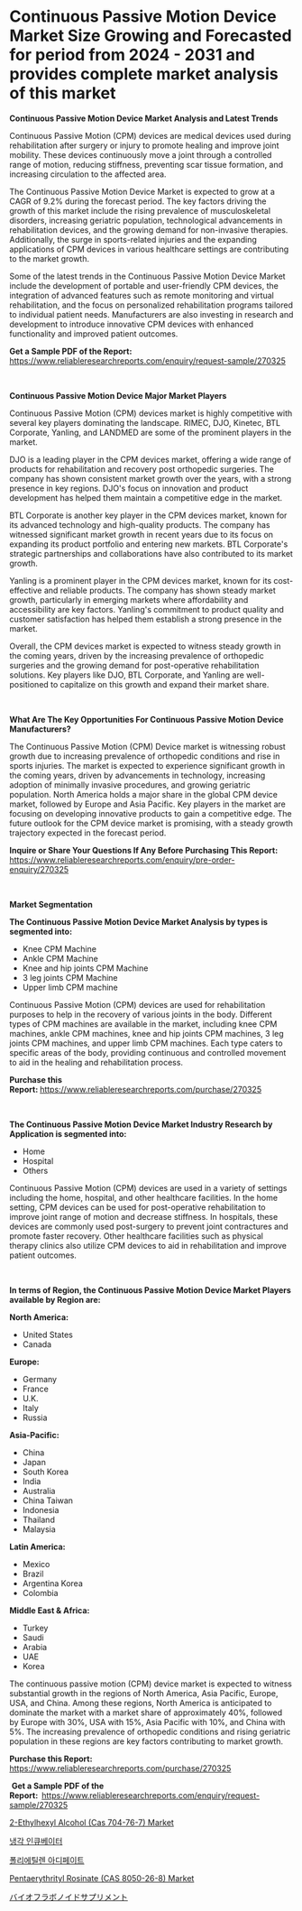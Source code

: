 <p><h1>Continuous Passive Motion Device Market Size Growing and Forecasted for period from 2024 - 2031 and provides complete market analysis of this market</h1></p><p><strong>Continuous Passive Motion Device Market Analysis and Latest Trends</strong></p>
<p><p>Continuous Passive Motion (CPM) devices are medical devices used during rehabilitation after surgery or injury to promote healing and improve joint mobility. These devices continuously move a joint through a controlled range of motion, reducing stiffness, preventing scar tissue formation, and increasing circulation to the affected area.</p><p>The Continuous Passive Motion Device Market is expected to grow at a CAGR of 9.2% during the forecast period. The key factors driving the growth of this market include the rising prevalence of musculoskeletal disorders, increasing geriatric population, technological advancements in rehabilitation devices, and the growing demand for non-invasive therapies. Additionally, the surge in sports-related injuries and the expanding applications of CPM devices in various healthcare settings are contributing to the market growth.</p><p>Some of the latest trends in the Continuous Passive Motion Device Market include the development of portable and user-friendly CPM devices, the integration of advanced features such as remote monitoring and virtual rehabilitation, and the focus on personalized rehabilitation programs tailored to individual patient needs. Manufacturers are also investing in research and development to introduce innovative CPM devices with enhanced functionality and improved patient outcomes.</p></p>
<p><strong>Get a Sample PDF of the Report:&nbsp;</strong> <a href="https://www.reliableresearchreports.com/enquiry/request-sample/270325">https://www.reliableresearchreports.com/enquiry/request-sample/270325</a></p>
<p>&nbsp;</p>
<p><strong>Continuous Passive Motion Device Major Market Players</strong></p>
<p><p>Continuous Passive Motion (CPM) devices market is highly competitive with several key players dominating the landscape. RIMEC, DJO, Kinetec, BTL Corporate, Yanling, and LANDMED are some of the prominent players in the market.</p><p>DJO is a leading player in the CPM devices market, offering a wide range of products for rehabilitation and recovery post orthopedic surgeries. The company has shown consistent market growth over the years, with a strong presence in key regions. DJO's focus on innovation and product development has helped them maintain a competitive edge in the market.</p><p>BTL Corporate is another key player in the CPM devices market, known for its advanced technology and high-quality products. The company has witnessed significant market growth in recent years due to its focus on expanding its product portfolio and entering new markets. BTL Corporate's strategic partnerships and collaborations have also contributed to its market growth.</p><p>Yanling is a prominent player in the CPM devices market, known for its cost-effective and reliable products. The company has shown steady market growth, particularly in emerging markets where affordability and accessibility are key factors. Yanling's commitment to product quality and customer satisfaction has helped them establish a strong presence in the market.</p><p>Overall, the CPM devices market is expected to witness steady growth in the coming years, driven by the increasing prevalence of orthopedic surgeries and the growing demand for post-operative rehabilitation solutions. Key players like DJO, BTL Corporate, and Yanling are well-positioned to capitalize on this growth and expand their market share.</p></p>
<p>&nbsp;</p>
<p><strong>What Are The Key Opportunities For Continuous Passive Motion Device Manufacturers?</strong></p>
<p><p>The Continuous Passive Motion (CPM) Device market is witnessing robust growth due to increasing prevalence of orthopedic conditions and rise in sports injuries. The market is expected to experience significant growth in the coming years, driven by advancements in technology, increasing adoption of minimally invasive procedures, and growing geriatric population. North America holds a major share in the global CPM device market, followed by Europe and Asia Pacific. Key players in the market are focusing on developing innovative products to gain a competitive edge. The future outlook for the CPM device market is promising, with a steady growth trajectory expected in the forecast period.</p></p>
<p><strong>Inquire or Share Your Questions If Any Before Purchasing This Report:</strong> <a href="https://www.reliableresearchreports.com/enquiry/pre-order-enquiry/270325">https://www.reliableresearchreports.com/enquiry/pre-order-enquiry/270325</a></p>
<p>&nbsp;</p>
<p><strong>Market Segmentation</strong></p>
<p><strong>The Continuous Passive Motion Device Market Analysis by types is segmented into:</strong></p>
<p><ul><li>Knee CPM Machine</li><li>Ankle CPM Machine</li><li>Knee and hip joints CPM Machine</li><li>3 leg joints CPM Machine</li><li>Upper limb CPM machine</li></ul></p>
<p><p>Continuous Passive Motion (CPM) devices are used for rehabilitation purposes to help in the recovery of various joints in the body. Different types of CPM machines are available in the market, including knee CPM machines, ankle CPM machines, knee and hip joints CPM machines, 3 leg joints CPM machines, and upper limb CPM machines. Each type caters to specific areas of the body, providing continuous and controlled movement to aid in the healing and rehabilitation process.</p></p>
<p><strong>Purchase this Report:&nbsp;</strong><a href="https://www.reliableresearchreports.com/purchase/270325">https://www.reliableresearchreports.com/purchase/270325</a></p>
<p>&nbsp;</p>
<p><strong>The Continuous Passive Motion Device Market Industry Research by Application is segmented into:</strong></p>
<p><ul><li>Home</li><li>Hospital</li><li>Others</li></ul></p>
<p><p>Continuous Passive Motion (CPM) devices are used in a variety of settings including the home, hospital, and other healthcare facilities. In the home setting, CPM devices can be used for post-operative rehabilitation to improve joint range of motion and decrease stiffness. In hospitals, these devices are commonly used post-surgery to prevent joint contractures and promote faster recovery. Other healthcare facilities such as physical therapy clinics also utilize CPM devices to aid in rehabilitation and improve patient outcomes.</p></p>
<p>&nbsp;</p>
<p><strong>In terms of Region, the Continuous Passive Motion Device Market Players available by Region are:</strong></p>
<p>
    <p> <strong> North America: </strong>
        <ul>
            <li>United States</li>
            <li>Canada</li>
        </ul>
        </p> 
    <p> <strong> Europe: </strong>
        <ul>
            <li>Germany</li>
            <li>France</li>
            <li>U.K.</li>
            <li>Italy</li>
            <li>Russia</li>
        </ul>
        </p> 
    <p> <strong> Asia-Pacific: </strong>
        <ul>
            <li>China</li>
            <li>Japan</li>
            <li>South Korea</li>
            <li>India</li>
            <li>Australia</li>
            <li>China Taiwan</li>
            <li>Indonesia</li>
            <li>Thailand</li>
            <li>Malaysia</li>
        </ul>
        </p> 
    <p> <strong> Latin America: </strong>
        <ul>
            <li>Mexico</li>
            <li>Brazil</li>
            <li>Argentina Korea</li>
            <li>Colombia</li>
        </ul>
        </p> 
    <p> <strong> Middle East & Africa: </strong>
        <ul>
            <li>Turkey</li>
            <li>Saudi</li>
            <li>Arabia</li>
            <li>UAE</li>
            <li>Korea</li>
        </ul>
    </p>
    </p>
<p><p>The continuous passive motion (CPM) device market is expected to witness substantial growth in the regions of North America, Asia Pacific, Europe, USA, and China. Among these regions, North America is anticipated to dominate the market with a market share of approximately 40%, followed by Europe with 30%, USA with 15%, Asia Pacific with 10%, and China with 5%. The increasing prevalence of orthopedic conditions and rising geriatric population in these regions are key factors contributing to market growth.</p></p>
<p><strong>Purchase this Report: </strong><a href="https://www.reliableresearchreports.com/purchase/270325">https://www.reliableresearchreports.com/purchase/270325</a></p>
<p>&nbsp;<strong>Get a Sample PDF of the Report:&nbsp;&nbsp;</strong><a href="https://www.reliableresearchreports.com/enquiry/request-sample/270325">https://www.reliableresearchreports.com/enquiry/request-sample/270325</a></p>
<p><strong></strong></p>
<p><p><a href="https://silk-columnist-571.notion.site/2-Ethylhexyl-Alcohol-Cas-704-76-7-Market-Size-Share-Trends-Analysis-Report-By-Material-By-Type-b3da4520160d425db4bb5b0596cbc0d6">2-Ethylhexyl Alcohol (Cas 704-76-7) Market</a></p><p><a href="https://medium.com/@sarissaschmalingtr6fz2739/%EC%BF%A8%EB%A7%81-%EC%9D%B8%ED%81%90%EB%B2%A0%EC%9D%B4%ED%84%B0-%EC%8B%9C%EC%9E%A5-%ED%86%B5%EC%B0%B0-%EC%8B%9C%EC%9E%A5-%EB%8F%99%ED%96%A5-%EC%84%B1%EC%9E%A5-2024%EB%85%84%EB%B6%80%ED%84%B0-2031%EB%85%84%EA%B9%8C%EC%A7%80-%EC%98%88%EC%B8%A1-ff3ffa4441f9">냉각 인큐베이터</a></p><p><a href="https://medium.com/@sarissaschmalingtr6fz2739/%ED%8F%B4%EB%A6%AC%EC%97%90%ED%8B%B8%EB%A0%8C-%EC%95%84%EB%94%94%ED%8E%98%EC%9D%B4%ED%8A%B8-%EC%8B%9C%EC%9E%A5-%EA%B7%9C%EB%AA%A8-%EB%B0%8F-%EC%8B%9C%EC%9E%A5-%EB%8F%99%ED%96%A5-%EC%99%84%EC%A0%84%ED%95%9C-%EC%82%B0%EC%97%85-%EA%B0%9C%EC%9A%94-2024%EB%85%84%EB%B6%80%ED%84%B0-2031%EB%85%84-17345480b0b1">폴리에틸렌 아디페이트</a></p><p><a href="https://view.publitas.com/reportprime-1/pentaerythrityl-rosinate-cas-8050-26-8-market-size-share-trends-analysis-report-by-material-by-type-by-end-user-by-region-and-segment-forecasts-2024-2031/">Pentaerythrityl Rosinate (CAS 8050-26-8) Market</a></p><p><a href="https://medium.com/@dx0328/%E3%83%90%E3%82%A4%E3%82%AA%E3%83%95%E3%83%A9%E3%83%9C%E3%83%8E%E3%82%A4%E3%83%89%E3%82%B5%E3%83%97%E3%83%AA%E3%83%A1%E3%83%B3%E3%83%88%E5%B8%82%E5%A0%B4%E3%81%AE%E5%88%86%E6%9E%90-%E3%82%B0%E3%83%AD%E3%83%BC%E3%83%90%E3%83%AB%E7%94%A3%E6%A5%AD%E3%81%AE%E5%B1%95%E6%9C%9B%E3%81%A8%E4%BA%88%E6%B8%AC-2024%E5%B9%B4%E3%81%8B%E3%82%892031%E5%B9%B4-b820490d0eff">バイオフラボノイドサプリメント</a></p></p>